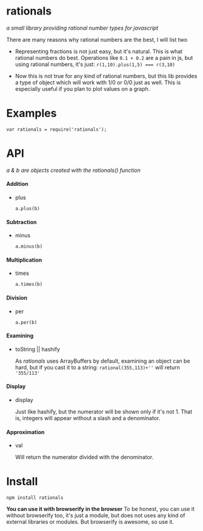 # rationals
_a small library providing rational number types for javascript_

There are many reasons why rational numbers are the best, I will list two

- Representing fractions is not just easy, but it's natural. This is what
rational numbers do best. Operations like `0.1 + 0.2` are a pain in js,
but using rational numbers, it's just: `r(1,10).plus(1,5) === r(3,10)`

- Now this is not true for any kind of rational numbers, but this lib
provides a type of object which will work with 1/0 or 0/0 just as well.
This is especially useful if you plan to plot values on a graph.

# Examples
```
var rationals = require('rationals');

```

# API
_a & b are objects created with the rationals() function_

#### Addition
- plus

    `a.plus(b)`

#### Subtraction
- minus

    `a.minus(b)`

#### Multiplication
- times

    `a.times(b)`

#### Division
- per

    `a.per(b)`

#### Examining
- toString || hashify

    As *rationals* uses ArrayBuffers by default, examining an object can be hard, but if you cast it to a string: `rational(355,113)+''` will return `'355/113'`

#### Display
- display

    Just like hashify, but the numerator will be shown only if it's not 1. That is, integers will appear without a slash and a denominator.

#### Approximation
- val

    Will return the numerator divided with the denominator.

# Install
```
npm install rationals
```

**You can use it with browserify in the browser**
To be honest, you can use it without browserify too, it's just a module,
but does not uses any kind of external libraries or modules.
But browserify is awesome, so use it.

